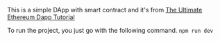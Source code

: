 This is a simple DApp with smart contract and it's from [The Ultimate Ethereum Dapp Tutorial](https://www.dappuniversity.com/articles/the-ultimate-ethereum-dapp-tutorial)

To run the project, you just go with the following command.
`npm run dev`
